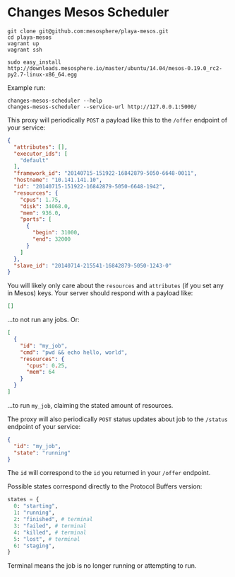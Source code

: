 Changes Mesos Scheduler
=======================

```shell
git clone git@github.com:mesosphere/playa-mesos.git
cd playa-mesos
vagrant up
vagrant ssh

sudo easy_install http://downloads.mesosphere.io/master/ubuntu/14.04/mesos-0.19.0_rc2-py2.7-linux-x86_64.egg
```

Example run:

```shell
changes-mesos-scheduler --help
changes-mesos-scheduler --service-url http://127.0.0.1:5000/
```

This proxy will periodically `POST` a payload like this to the `/offer` endpoint of your service:

```json
{
  "attributes": [],
  "executor_ids": [
    "default"
  ],
  "framework_id": "20140715-151922-16842879-5050-6648-0011",
  "hostname": "10.141.141.10",
  "id": "20140715-151922-16842879-5050-6648-1942",
  "resources": {
    "cpus": 1.75,
    "disk": 34068.0,
    "mem": 936.0,
    "ports": [
      {
        "begin": 31000,
        "end": 32000
      }
    ]
  },
  "slave_id": "20140714-215541-16842879-5050-1243-0"
}
```

You will likely only care about the `resources` and `attributes` (if you set any in Mesos) keys. Your server should respond with a payload like:

```json
[]
```

...to not run any jobs. Or:

```json
[
  {
    "id": "my_job",
    "cmd": "pwd && echo hello, world",
    "resources": {
      "cpus": 0.25,
      "mem": 64
    }
  }
]
```

...to run `my_job`, claiming the stated amount of resources.

The proxy will also periodically `POST` status updates about job to the `/status` endpoint of your service:

```json
{
  "id": "my_job",
  "state": "running"
}
```

The `id` will correspond to the `id` you returned in your `/offer` endpoint.

Possible states correspond directly to the Protocol Buffers version:

```python
states = {
  0: "starting",
  1: "running",
  2: "finished", # terminal
  3: "failed", # terminal
  4: "killed", # terminal
  5: "lost", # terminal
  6: "staging",
}
```

Terminal means the job is no longer running or attempting to run.

